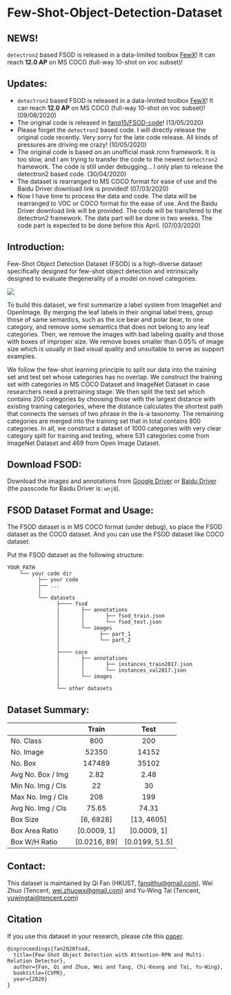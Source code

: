 # Few-Shot-Object-Detection-Dataset

## NEWS!
`detectron2` based FSOD is released in a data-limited toolbox [FewX](https://github.com/fanq15/FewX)! It can reach **12.0 AP** on MS COCO (full-way 10-shot on voc subset)!

## Updates:
- `detectron2` based FSOD is released in a data-limited toolbox [FewX](https://github.com/fanq15/FewX)! It can reach **12.0 AP** on MS COCO (full-way 10-shot on voc subset)! (09/08/2020)
- The original code is released in [fanq15/FSOD-code](https://github.com/fanq15/FSOD-code)! (13/05/2020)
- Please forget the `detectron2` based code. I will directly release the original code recently. Very sorry for the late code release. All kinds of pressures are driving me crazy! (10/05/2020)
- The original code is based on an unofficial mask rcnn framework. It is too slow, and I am trying to transfer the code to the newest `detectron2` framework. The code is still under debugging... I only plan to release the detectron2 based code. (30/04/2020)
- The dataset is rearranged to MS COCO format for ease of use and the Baidu Driver download link is provided! (07/03/2020)
- Now I have time to process the data and code. The data will be rearranged to VOC or COCO format for the ease of use. And the Baidu Driver download link will be provided. The code will be transfered to the detectron2 framework. The data part will be done in two weeks. The code part is expected to be done before this April. (07/03/2020)

## Introduction:

  Few-Shot Object Detection Dataset (FSOD) is a high-diverse dataset specifically designed for few-shot object detection and intrinsically designed to evaluate thegenerality of a model on novel categories. 
  
  ![](https://github.com/fanq15/Few-Shot-Object-Detection-Dataset/raw/master/demo.jpg)
  
  To build this dataset, we first summarize a label system from ImageNet and OpenImage. By merging the leaf labels in their original label trees, group those of same semantics, such as the ice bear and polar bear, to one category, and remove some semantics that does not belong to any leaf categories. Then, we remove the images with bad labeling quality and those with boxes of improper size. We remove boxes smaller than 0.05% of image size which is usually in bad visual quality and unsuitable to serve as support examples. 

  We follow the few-shot learning principle to split our data into the training set and test set whose categories has no overlap. We construct the training set with categories in MS COCO Dataset and ImageNet Dataset in case researchers need a pretraining stage. We then split the test set which contains 200 categories by choosing those with the largest distance with existing training categories, where the distance calculates the shortest path that connects the senses of two phrase in the is-a taxonomy. The remaining categories are merged into the training set that in total contains 800 categories. In all, we construct a dataset of 1000 categories with very clear category split for training and testing, where 531 categories come from ImageNet Dataset and 469 from Open Image Dataset.


## Download FSOD:

  Download the images and annotations from [Google Driver](https://drive.google.com/drive/folders/1XXADD7GvW8M_xzgFpHfudYDYtKtDgZGM?usp=sharing) or [Baidu Driver](https://pan.baidu.com/s/1sfJWw-OnjAjRZTj797gl9A) (the passcode for Baidu Driver is: `wnj8`).

## FSOD Dataset Format and Usage:

  The FSOD dataset is in MS COCO format (under debug), so place the FSOD dataset as the COCO dataset. And you can use the FSOD dataset like COCO dataset.
  
  Put the FSOD dataset as the following structure:
  ```
  YOUR_PATH
      └── your code dir
            ├── your code
            ├── ...
            │ 
            └── datasets
                  ├──── fsod
                  |       ├── annotations
                  │       │       ├── fsod_train.json
                  │       │       └── fsod_test.json
                  │       └── images
                  │             ├── part_1
                  │             └── part_2
                  │ 
                  ├──── coco
                  |       ├── annotations
                  │       │       ├── instances_train2017.json
                  │       │       └── instances_val2017.json
                  │       └── images
                  │ 
                  └── other datasets
  ```  
## Dataset Summary:


|  | Train | Test |
| ---------- | :-----------:  | :-----------: |
|No. Class | 800 | 200 |
|No. Image | 52350 | 14152 |
|No. Box | 147489 | 35102 |
|Avg No. Box / Img  | 2.82 | 2.48 |
|Min No. Img / Cls  | 22 | 30 |
|Max No. Img / Cls  | 208 | 199 |
|Avg No. Img / Cls  | 75.65 | 74.31 |
|Box Size | [6, 6828] | [13, 4605] |
|Box Area Ratio | [0.0009, 1] | [0.0009, 1] |
|Box W/H Ratio | [0.0216, 89] | [0.0199, 51.5] |
    
## Contact:

  This dataset is maintained by Qi Fan (HKUST, fanqithu@gmail.com), Wei Zhuo (Tencent, wei.zhuowx@gmail.com) and Yu-Wing Tai (Tencent, yuwingtai@tencent.com) 

## Citation

  If you use this dataset in your research, please cite this [paper](https://arxiv.org/pdf/1908.01998v1.pdf).

  ```
  @inproceedings{fan2020fsod,
    title={Few-Shot Object Detection with Attention-RPN and Multi-Relation Detector},
    author={Fan, Qi and Zhuo, Wei and Tang, Chi-Keung and Tai, Yu-Wing},
    booktitle={CVPR},
    year={2020}
  }
  ```
